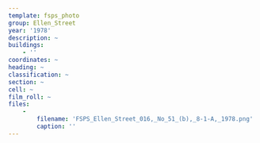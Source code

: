 ```yaml
---
template: fsps_photo
group: Ellen_Street
year: '1978'
description: ~
buildings:
    - ''
coordinates: ~
heading: ~
classification: ~
section: ~
cell: ~
film_roll: ~
files:
    -
        filename: 'FSPS_Ellen_Street_016,_No_51_(b),_8-1-A,_1978.png'
        caption: ''
---
```

